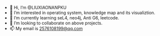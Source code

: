 - 👋 Hi, I’m @LIUXIAONANPKU
- 👀 I’m interested in operating system, knowledge map and its visualiztion.
- 🌱 I’m currently learning seL4, neo4j, Anti G6, leetcode.
- 💞️ I’m looking to collaborate on above projects.
- 📫 My email is <2576108199@qq.com>

<!---
LIUXIAONANPKU/LIUXIAONANPKU is a ✨ special ✨ repository because its `README.md` (this file) appears on your GitHub profile.
You can click the Preview link to take a look at your changes.
--->
